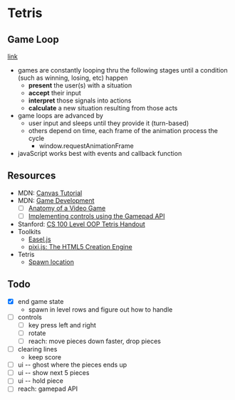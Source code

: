 # Tetris

## Game Loop

[link](https://developer.mozilla.org/en-US/docs/Games)

- games are constantly looping thru the following stages until a condition (such as winning, losing, etc) happen
  - **present** the user(s) with a situation
  - **accept** their input
  - **interpret** those signals into actions
  - **calculate** a new situation resulting from those acts
- game loops are advanced by
  - user input and sleeps until they provide it (turn-based)
  - others depend on time, each frame of the animation process the cycle
    - window.requestAnimationFrame
- javaScript works best with events and callback function

## Resources

- MDN: [Canvas Tutorial](https://developer.mozilla.org/en-US/docs/Web/API/Canvas_API/Tutorial)
- MDN: [Game Development](https://developer.mozilla.org/en-US/docs/Games)
  - [ ] [Anatomy of a Video Game](https://developer.mozilla.org/en-US/docs/Games/Anatomy)
  - [ ] [Implementing controls using the Gamepad API](https://developer.mozilla.org/en-US/docs/Games/Techniques/Controls_Gamepad_API)
- Stanford: [CS 100 Level OOP Tetris Handout](https://web.stanford.edu/class/archive/cs/cs108/cs108.1092/handouts/11HW2Tetris.pdf)
- Toolkits
  - [Easel.js](https://createjs.com/easeljs)
  - [pixi.js: The HTML5 Creation Engine](https://pixijs.com/)
- Tetris
  - [Spawn location](https://harddrop.com/wiki/Spawn_Location)

## Todo

- [x] end game state
  - spawn in level rows and figure out how to handle
- [ ] controls
  - [ ] key press left and right
  - [ ] rotate
  - [ ] reach: move pieces down faster, drop pieces
- [ ] clearing lines
  - keep score
- [ ] ui -- ghost where the pieces ends up
- [ ] ui -- show next 5 pieces
- [ ] ui -- hold piece
- [ ] reach: gamepad API
